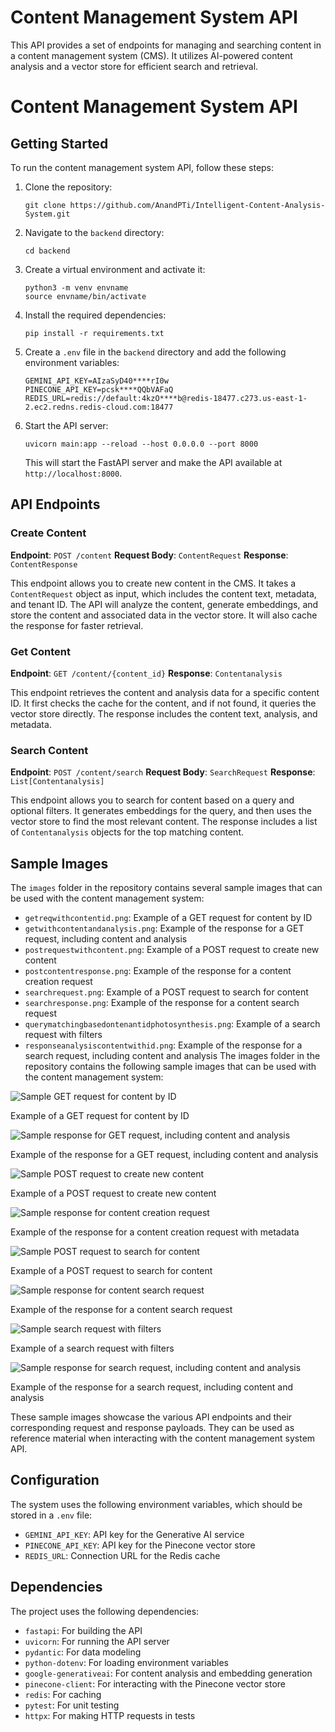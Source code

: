 # Content Management System API

This API provides a set of endpoints for managing and searching content in a content management system (CMS). It utilizes AI-powered content analysis and a vector store for efficient search and retrieval.
# Content Management System API

## Getting Started

To run the content management system API, follow these steps:

1. Clone the repository:

   ```
   git clone https://github.com/AnandPTi/Intelligent-Content-Analysis-System.git
   ```

2. Navigate to the `backend` directory:

   ```
   cd backend
   ```

3. Create a virtual environment and activate it:

   ```
   python3 -m venv envname
   source envname/bin/activate
   ```

4. Install the required dependencies:

   ```
   pip install -r requirements.txt
   ```

5. Create a `.env` file in the `backend` directory and add the following environment variables:

   ```
   GEMINI_API_KEY=AIzaSyD40****rI0w
   PINECONE_API_KEY=pcsk****QQbVAFaQ
   REDIS_URL=redis://default:4kzO****b@redis-18477.c273.us-east-1-2.ec2.redns.redis-cloud.com:18477
   ```

6. Start the API server:

   ```
   uvicorn main:app --reload --host 0.0.0.0 --port 8000
   ```

   This will start the FastAPI server and make the API available at `http://localhost:8000`.


## API Endpoints

### Create Content
**Endpoint**: `POST /content`
**Request Body**: `ContentRequest`
**Response**: `ContentResponse`

This endpoint allows you to create new content in the CMS. It takes a `ContentRequest` object as input, which includes the content text, metadata, and tenant ID. The API will analyze the content, generate embeddings, and store the content and associated data in the vector store. It will also cache the response for faster retrieval.

### Get Content
**Endpoint**: `GET /content/{content_id}`
**Response**: `Contentanalysis`

This endpoint retrieves the content and analysis data for a specific content ID. It first checks the cache for the content, and if not found, it queries the vector store directly. The response includes the content text, analysis, and metadata.

### Search Content
**Endpoint**: `POST /content/search`
**Request Body**: `SearchRequest`
**Response**: `List[Contentanalysis]`

This endpoint allows you to search for content based on a query and optional filters. It generates embeddings for the query, and then uses the vector store to find the most relevant content. The response includes a list of `Contentanalysis` objects for the top matching content.


## Sample Images

The `images` folder in the repository contains several sample images that can be used with the content management system:

- `getreqwithcontentid.png`: Example of a GET request for content by ID
- `getwithcontentandanalysis.png`: Example of the response for a GET request, including content and analysis
- `postrequestwithcontent.png`: Example of a POST request to create new content
- `postcontentresponse.png`: Example of the response for a content creation request
- `searchrequest.png`: Example of a POST request to search for content
- `searchresponse.png`: Example of the response for a content search request
- `querymatchingbasedontenantidphotosynthesis.png`: Example of a search request with filters
- `responseanalysiscontentwithid.png`: Example of the response for a search request, including content and analysis
The images folder in the repository contains the following sample images that can be used with the content management system:

![Sample GET request for content by ID](images/getrequestwithcontentid.png)

Example of a GET request for content by ID

![Sample response for GET request, including content and analysis](images/getwithcontentandanalysis.png)

Example of the response for a GET request, including content and analysis

![Sample POST request to create new content](images/postcontent.png)

Example of a POST request to create new content

![Sample response for content creation request](images/postrequestwithmetadata.png)

Example of the response for a content creation request with metadata

![Sample POST request to search for content](images/postcontent2.png)

Example of a POST request to search for content

![Sample response for content search request](images/querymatchingbasedontenantidcomputernetwork.png)

Example of the response for a content search request

![Sample search request with filters](images/querymatchingbasedontenantidphotosynthesis.png)

Example of a search request with filters

![Sample response for search request, including content and analysis](images/responseanalysiscontentwithid.png)

Example of the response for a search request, including content and analysis

These sample images showcase the various API endpoints and their corresponding request and response payloads. They can be used as reference material when interacting with the content management system API.
## Configuration

The system uses the following environment variables, which should be stored in a `.env` file:

- `GEMINI_API_KEY`: API key for the Generative AI service
- `PINECONE_API_KEY`: API key for the Pinecone vector store
- `REDIS_URL`: Connection URL for the Redis cache

## Dependencies

The project uses the following dependencies:

- `fastapi`: For building the API
- `uvicorn`: For running the API server
- `pydantic`: For data modeling
- `python-dotenv`: For loading environment variables
- `google-generativeai`: For content analysis and embedding generation
- `pinecone-client`: For interacting with the Pinecone vector store
- `redis`: For caching
- `pytest`: For unit testing
- `httpx`: For making HTTP requests in tests

